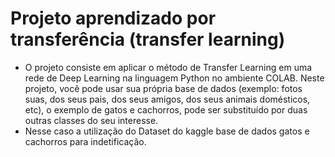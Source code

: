 # Projeto aprendizado por transferência (transfer learning)
* O projeto consiste em aplicar o método de Transfer Learning em uma rede de Deep Learning na linguagem Python no ambiente COLAB. Neste projeto, você pode usar sua própria base de dados (exemplo: fotos suas, dos seus pais, dos seus amigos, dos seus animais domésticos, etc), o exemplo de gatos e cachorros, pode ser substituído por duas outras classes do seu interesse.
* Nesse caso a utilização do Dataset do kaggle base de dados gatos e cachorros para indetificação.

